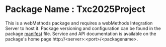 # Package Name : Txc2025Project
This is a webMethods package and requires a webMethods Integration Server to host it. Package versioning and configuration can be found in the package [manifest](./Txc2025Project/manifest.v3) file. Service and API documentation is available on the package's home page http://&lt;server&gt;:&lt;port&gt;/&lt;packagename>.